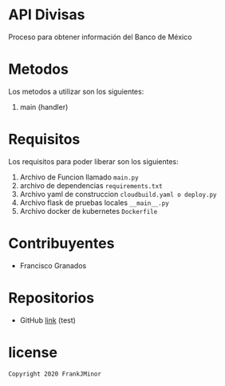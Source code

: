 # API Divisas
Proceso para obtener información del Banco de México

# Metodos
Los metodos a utilizar son los siguientes:
1.	main (handler)


# Requisitos
Los requisitos para poder liberar son los siguientes:
1. Archivo de Funcion llamado `main.py`
2. archivo de dependencias `requirements.txt`
4. Archivo yaml de construccion `cloudbuild.yaml o deploy.py`
4. Archivo flask de pruebas locales `__main__.py`
5. Archivo docker de kubernetes `Dockerfile`

# Contribuyentes
* Francisco Granados

# Repositorios
* GitHub [link](https://github.com/FrankJMinor/api-test-divisas.git) (test)


# license

 `Copyright 2020 FrankJMinor`